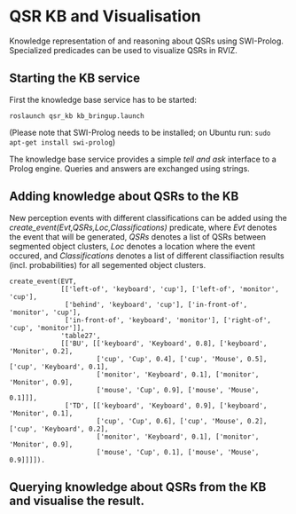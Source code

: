 # QSR KB and Visualisation 

Knowledge representation of and reasoning about QSRs using SWI-Prolog. Specialized predicades can be used to visualize QSRs in RVIZ.  

## Starting the KB service

First the knowledge base service has to be started:
```
roslaunch qsr_kb kb_bringup.launch
```
(Please note that SWI-Prolog needs to be installed; on Ubuntu run: `sudo apt-get install swi-prolog`)

The knowledge base service provides a simple *tell and ask* interface to a Prolog engine. Queries and answers are exchanged using strings.

## Adding knowledge about QSRs to the KB

New perception events with different classifications can be added using the *create_event(Evt,QSRs,Loc,Classifications)* predicate, where *Evt* denotes the event that will be generated, *QSRs* denotes a list of QSRs between segmented object clusters, *Loc* denotes a location where the event occured, and *Classifications* denotes a list of different classifiaction results (incl. probabilities) for all segemented object clusters. 
```
create_event(EVT,
             [['left-of', 'keyboard', 'cup'], ['left-of', 'monitor', 'cup'],
              ['behind', 'keyboard', 'cup'], ['in-front-of', 'monitor', 'cup'],
              ['in-front-of', 'keyboard', 'monitor'], ['right-of', 'cup', 'monitor']],
             'table27', 
             [['BU', [['keyboard', 'Keyboard', 0.8], ['keyboard', 'Monitor', 0.2], 
                      ['cup', 'Cup', 0.4], ['cup', 'Mouse', 0.5], ['cup', 'Keyboard', 0.1], 
                      ['monitor', 'Keyboard', 0.1], ['monitor', 'Monitor', 0.9], 
                      ['mouse', 'Cup', 0.9], ['mouse', 'Mouse', 0.1]]], 
              ['TD', [['keyboard', 'Keyboard', 0.9], ['keyboard', 'Monitor', 0.1], 
                      ['cup', 'Cup', 0.6], ['cup', 'Mouse', 0.2], ['cup', 'Keyboard', 0.2], 
                      ['monitor', 'Keyboard', 0.1], ['monitor', 'Monitor', 0.9], 
                      ['mouse', 'Cup', 0.1], ['mouse', 'Mouse', 0.9]]]]).
```

## Querying knowledge about QSRs from the KB and visualise the result.


